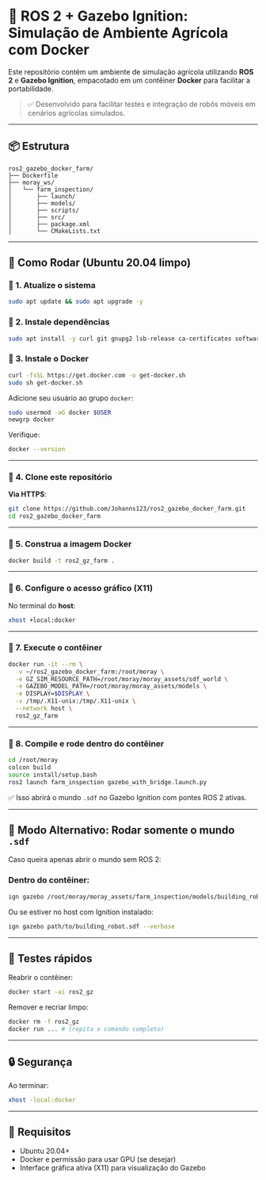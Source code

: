# 🌾 ROS 2 + Gazebo Ignition: Simulação de Ambiente Agrícola com Docker

Este repositório contém um ambiente de simulação agrícola utilizando **ROS 2** e **Gazebo Ignition**, empacotado em um contêiner **Docker** para facilitar a portabilidade.

> ✅ Desenvolvido para facilitar testes e integração de robôs móveis em cenários agrícolas simulados.

---

## 📦 Estrutura

```
ros2_gazebo_docker_farm/
├── Dockerfile
├── moray_ws/
│   └── farm_inspection/
│       ├── launch/
│       ├── models/
│       ├── scripts/
│       ├── src/
│       ├── package.xml
│       └── CMakeLists.txt
```

---

## 🚀 Como Rodar (Ubuntu 20.04 limpo)

### 👣 1. Atualize o sistema

```bash
sudo apt update && sudo apt upgrade -y
```

### 👣 2. Instale dependências

```bash
sudo apt install -y curl git gnupg2 lsb-release ca-certificates software-properties-common
```

### 👣 3. Instale o Docker

```bash
curl -fsSL https://get.docker.com -o get-docker.sh
sudo sh get-docker.sh
```

Adicione seu usuário ao grupo `docker`:

```bash
sudo usermod -aG docker $USER
newgrp docker
```

Verifique:

```bash
docker --version
```

---

### 👣 4. Clone este repositório

**Via HTTPS**:

```bash
git clone https://github.com/Johanns123/ros2_gazebo_docker_farm.git
cd ros2_gazebo_docker_farm
```

---

### 👣 5. Construa a imagem Docker

```bash
docker build -t ros2_gz_farm .
```

---

### 👣 6. Configure o acesso gráfico (X11)

No terminal do **host**:

```bash
xhost +local:docker
```

---

### 👣 7. Execute o contêiner

```bash
docker run -it --rm \
  -v ~/ros2_gazebo_docker_farm:/root/moray \
  -e GZ_SIM_RESOURCE_PATH=/root/moray/moray_assets/sdf_world \
  -e GAZEBO_MODEL_PATH=/root/moray/moray_assets/models \
  -e DISPLAY=$DISPLAY \
  -v /tmp/.X11-unix:/tmp/.X11-unix \
  --network host \
  ros2_gz_farm
```

---

### 👣 8. Compile e rode dentro do contêiner

```bash
cd /root/moray
colcon build
source install/setup.bash
ros2 launch farm_inspection gazebo_with_bridge.launch.py
```

✅ Isso abrirá o mundo `.sdf` no Gazebo Ignition com pontes ROS 2 ativas.

---

## 🔹 Modo Alternativo: Rodar somente o mundo `.sdf`

Caso queira apenas abrir o mundo sem ROS 2:

### Dentro do contêiner:

```bash
ign gazebo /root/moray/moray_assets/farm_inspection/models/building_robot.sdf --verbose
```

Ou se estiver no host com Ignition instalado:

```bash
ign gazebo path/to/building_robot.sdf --verbose
```

---

## 🧪 Testes rápidos

Reabrir o contêiner:

```bash
docker start -ai ros2_gz
```

Remover e recriar limpo:

```bash
docker rm -f ros2_gz
docker run ... # (repita o comando completo)
```

---

## 🔒 Segurança

Ao terminar:

```bash
xhost -local:docker
```

---

## 📌 Requisitos

- Ubuntu 20.04+
- Docker e permissão para usar GPU (se desejar)
- Interface gráfica ativa (X11) para visualização do Gazebo
